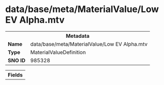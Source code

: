 <h1>data/base/meta/MaterialValue/Low EV Alpha.mtv</h1><table><tr><th colspan="100%">Metadata</th></tr><tr><td><b>Name</b></td><td>data/base/meta/MaterialValue/Low EV Alpha.mtv</td></tr><tr><td><b>Type</b></td><td>MaterialValueDefinition</td></tr><tr><td><b>SNO ID</b></td><td>985328</td></tr></table>

<table><tr><th colspan="100%">Fields</th></tr></table>

